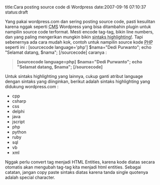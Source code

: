 title:Cara posting source code di Wordpress
date:2007-09-16 07:10:37
status:draft

Yang pakai wordpress.com dan sering posting source code, pasti kesulitan karena nggak seperti <abbr title="Content Management System">CMS</abbr> Wordpress yang bisa ditambahin plugin untuk nampilin source code terformat. Mesti encode tag-tag, bikin line numbers, dan yang paling mengerikan mungkin bikin <abbr title="Pewarnaan sintaks berdasarkan tipenya">sintaks highlighting!</abbr>. Tapi sebenernya ada cara mudah kok<!--more-->, contoh untuk nampilin source kode <abbr title="Pretext Hyper Processor">PHP</abbr> seperti ini :
[sourcecode language='php']
$nama="Dedi Purwanto";
echo "Selamat datang, $nama";
[/sourcecode]
caranya :
<blockquote><strong> [sourcecode language=php]</strong>
<strong> $nama="Dedi Purwanto";</strong>
<strong> echo "Selamat datang, $nama";</strong>
<strong> [/sourcecode]</strong></blockquote>
Untuk sintaks highlighting yang lainnya, cukup ganti atribut language dengan sintaks yang diinginkan, berikut adalah sintaks highlighting yang didukung wordpress.com :
<ul>
	<li>cpp</li>
	<li>csharp</li>
	<li>css</li>
	<li>delphi</li>
	<li>java</li>
	<li>jscript</li>
	<li>php</li>
	<li>python</li>
	<li>ruby</li>
	<li>sql</li>
	<li>vb</li>
	<li>xml</li>
</ul>
Nggak perlu convert tag menjadi HTML Entities, karena kode diatas secara otomatis akan mengubah tag-tag kita menjadi html entities. Sebagai catatan, jangan copy paste sintaks diatas karena tanda single quotenya adalah special character.